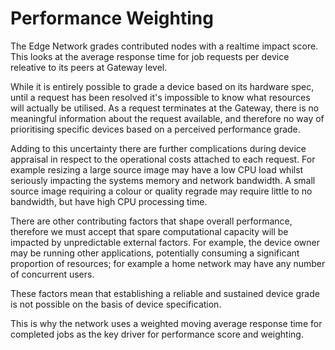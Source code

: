 # Performance Weighting

The Edge Network grades contributed nodes with a realtime impact score. This looks at the average response time for job requests per device releative to its peers at Gateway level.

While it is entirely possible to grade a device based on its hardware spec, until a request has been resolved it's impossible to know what resources will actually be utilised. As a request terminates at the Gateway, there is no meaningful information about the request available, and therefore no way of prioritising specific devices based on a perceived performance grade.

Adding to this uncertainty there are further complications during device appraisal in respect to the operational costs attached to each request. For example resizing a large source image may have a low CPU load whilst seriously impacting the systems memory and network bandwidth. A small source image requiring a colour or quality regrade may require little to no bandwidth, but have high CPU processing time.

There are other contributing factors that shape overall performance, therefore we must accept that spare computational capacity will be impacted by unpredictable external factors. For example, the device owner may be running other applications, potentially consuming a significant proportion of resources; for example a home network may have any number of concurrent users.

These factors mean that establishing a reliable and sustained device grade is not possible on the basis of device specification.

This is why the network uses a weighted moving average response time for completed jobs as the key driver for performance score and weighting.

